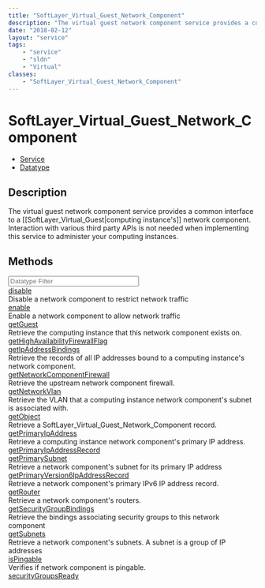 ```yaml
---
title: "SoftLayer_Virtual_Guest_Network_Component"
description: "The virtual guest network component service provides a common interface to a [[SoftLayer_Virtual_Guest|computing instanc... "
date: "2018-02-12"
layout: "service"
tags:
    - "service"
    - "sldn"
    - "Virtual"
classes:
    - "SoftLayer_Virtual_Guest_Network_Component"
---
```

# SoftLayer_Virtual_Guest_Network_Component
<div id='service-datatype'>
    <ul id='sldn-reference-tabs'>
    <li id='service'> <a href='/reference/services/SoftLayer_Virtual_Guest_Network_Component' >Service</a></li>    <li id='datatype'> <a href='/reference/datatypes/SoftLayer_Virtual_Guest_Network_Component' >Datatype</a></li>
    </ul>
</div>

## Description
The virtual guest network component service provides a common interface to a [[SoftLayer_Virtual_Guest|computing instance's]] network component. Interaction with various third party APIs is not needed when implementing this service to administer your computing instances. 



        
<div id="properties" class="content">
    <h2>Methods</h2>
    <div class="view-filters">
        <div class="clearfix">
            <div class="search-input-box">
                <input placeholder="Datatype Filter" onkeyup="titleSearch(inputId='edit-combine', divId='method-div', elementClass='method-row')" 
                    type="text" id="edit-combine" value="" size="30" maxlength="128" class="form-text">
            </div>
        </div>
    </div>
    <div id="method-div">
            <div class="method-row">
                        <span class='view-field-title'><a href='/reference/services/SoftLayer_Virtual_Guest_Network_Component/disable'> disable</a> </span>
            <div class='views-field-body'>Disable a network component to restrict network traffic</div>
        </div>
            <div class="method-row">
                        <span class='view-field-title'><a href='/reference/services/SoftLayer_Virtual_Guest_Network_Component/enable'> enable</a> </span>
            <div class='views-field-body'>Enable a network component to allow network traffic</div>
        </div>
            <div class="method-row">
                        <span class='view-field-title'><a href='/reference/services/SoftLayer_Virtual_Guest_Network_Component/getGuest'> getGuest</a> </span>
            <div class='views-field-body'>Retrieve the computing instance that this network component exists on.</div>
        </div>
            <div class="method-row">
                        <span class='view-field-title'><a href='/reference/services/SoftLayer_Virtual_Guest_Network_Component/getHighAvailabilityFirewallFlag'> getHighAvailabilityFirewallFlag</a> </span>
            <div class='views-field-body'></div>
        </div>
            <div class="method-row">
                        <span class='view-field-title'><a href='/reference/services/SoftLayer_Virtual_Guest_Network_Component/getIpAddressBindings'> getIpAddressBindings</a> </span>
            <div class='views-field-body'>Retrieve the records of all IP addresses bound to a computing instance's network component.</div>
        </div>
            <div class="method-row">
                        <span class='view-field-title'><a href='/reference/services/SoftLayer_Virtual_Guest_Network_Component/getNetworkComponentFirewall'> getNetworkComponentFirewall</a> </span>
            <div class='views-field-body'>Retrieve the upstream network component firewall.</div>
        </div>
            <div class="method-row">
                        <span class='view-field-title'><a href='/reference/services/SoftLayer_Virtual_Guest_Network_Component/getNetworkVlan'> getNetworkVlan</a> </span>
            <div class='views-field-body'>Retrieve the VLAN that a computing instance network component's subnet is associated with.</div>
        </div>
            <div class="method-row">
                        <span class='view-field-title'><a href='/reference/services/SoftLayer_Virtual_Guest_Network_Component/getObject'> getObject</a> </span>
            <div class='views-field-body'>Retrieve a SoftLayer_Virtual_Guest_Network_Component record.</div>
        </div>
            <div class="method-row">
                        <span class='view-field-title'><a href='/reference/services/SoftLayer_Virtual_Guest_Network_Component/getPrimaryIpAddress'> getPrimaryIpAddress</a> </span>
            <div class='views-field-body'>Retrieve a computing instance network component's primary IP address.</div>
        </div>
            <div class="method-row">
                        <span class='view-field-title'><a href='/reference/services/SoftLayer_Virtual_Guest_Network_Component/getPrimaryIpAddressRecord'> getPrimaryIpAddressRecord</a> </span>
            <div class='views-field-body'></div>
        </div>
            <div class="method-row">
                        <span class='view-field-title'><a href='/reference/services/SoftLayer_Virtual_Guest_Network_Component/getPrimarySubnet'> getPrimarySubnet</a> </span>
            <div class='views-field-body'>Retrieve a network component's subnet for its primary IP address</div>
        </div>
            <div class="method-row">
                        <span class='view-field-title'><a href='/reference/services/SoftLayer_Virtual_Guest_Network_Component/getPrimaryVersion6IpAddressRecord'> getPrimaryVersion6IpAddressRecord</a> </span>
            <div class='views-field-body'>Retrieve a network component's primary IPv6 IP address record.</div>
        </div>
            <div class="method-row">
                        <span class='view-field-title'><a href='/reference/services/SoftLayer_Virtual_Guest_Network_Component/getRouter'> getRouter</a> </span>
            <div class='views-field-body'>Retrieve a network component's routers.</div>
        </div>
            <div class="method-row">
                        <span class='view-field-title'><a href='/reference/services/SoftLayer_Virtual_Guest_Network_Component/getSecurityGroupBindings'> getSecurityGroupBindings</a> </span>
            <div class='views-field-body'>Retrieve the bindings associating security groups to this network component</div>
        </div>
            <div class="method-row">
                        <span class='view-field-title'><a href='/reference/services/SoftLayer_Virtual_Guest_Network_Component/getSubnets'> getSubnets</a> </span>
            <div class='views-field-body'>Retrieve a network component's subnets. A subnet is a group of IP addresses</div>
        </div>
            <div class="method-row">
                        <span class='view-field-title'><a href='/reference/services/SoftLayer_Virtual_Guest_Network_Component/isPingable'> isPingable</a> </span>
            <div class='views-field-body'>Verifies if network component is pingable.</div>
        </div>
            <div class="method-row">
                        <span class='view-field-title'><a href='/reference/services/SoftLayer_Virtual_Guest_Network_Component/securityGroupsReady'> securityGroupsReady</a> </span>
            <div class='views-field-body'></div>
        </div>
        </div>
</div>

